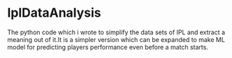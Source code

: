 # IplDataAnalysis

The python code which i wrote to simplify the data sets of IPL and extract a meaning out of it.It is a simpler version which can be expanded 
to make ML model for predicting players performance even before a match starts.
